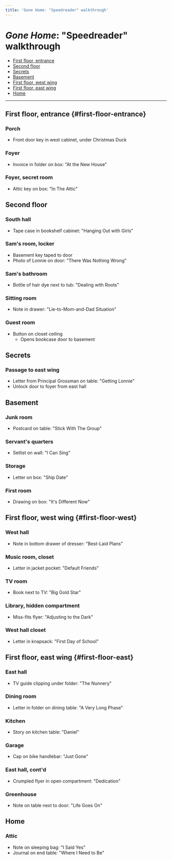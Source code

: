 ```yaml
---
title: 'Gone Home: "Speedreader" walkthrough'
---
```


_Gone Home_: "Speedreader" walkthrough
======================================

- [First floor, entrance](#first-floor-entrance)
- [Second floor](#second-floor)
- [Secrets](secrets)
- [Basement](#basement)
- [First floor, west wing](#first-floor-west)
- [First floor, east wing](#first-floor-east)
- [Home](#home)

-----------------------------------------------------------------------------

First floor, entrance {#first-floor-entrance}
---------------------

### Porch

- Front door key in west cabinet, under Christmas Duck

### Foyer

- Invoice in folder on box: "At the New House"

### Foyer, secret room

- Attic key on box: "In The&nbsp;Attic"

Second floor
------------

### South hall

- Tape case in bookshelf cabinet: "Hanging Out with Girls"

### Sam's room, locker

- Basement key taped to door
- Photo of Lonnie on door: "There Was Nothing Wrong"

### Sam's bathroom

- Bottle of hair dye next to tub: "Dealing with Roots"

### Sitting room

- Note in drawer: "Lie-to-Mom-and-Dad Situation"

### Guest room

- Button on closet ceiling
    - Opens bookcase door to basement

Secrets
-------

### Passage to east wing

- Letter from Principal Grossman on table: "Getting Lonnie"
- Unlock door to foyer from east hall

Basement
--------

### Junk room

- Postcard on table: "Stick With The&nbsp;Group"

### Servant's quarters

- Setlist on wall: "I Can Sing"

### Storage

- Letter on box: "Ship Date"

### First room

- Drawing on box: "It's Different Now"

First floor, west wing {#first-floor-west}
----------------------

### West hall

- Note in bottom drawer of dresser: "Best-Laid Plans"

### Music room, closet

- Letter in jacket pocket: "Default Friends"

### TV room

- Book next to TV: "Big Gold Star"

### Library, hidden compartment

- Miss-fits flyer: "Adjusting to the Dark"

### West hall closet

- Letter in knapsack: "First Day of School"

First floor, east wing {#first-floor-east}
----------------------

### East hall

- TV guide clipping under folder: "The&nbsp;Nunnery"

### Dining room

- Letter in folder on dining table: "A Very Long Phase"

### Kitchen

- Story on kitchen table: "Daniel"

### Garage

- Cap on bike handlebar: "Just Gone"

### East hall, cont'd

- Crumpled flyer in open compartment: "Dedication"

### Greenhouse

- Note on table next to door: "Life Goes On"

Home
----

### Attic

- Note on sleeping bag: "I Said Yes"
- Journal on end table: "Where I Need to Be"
